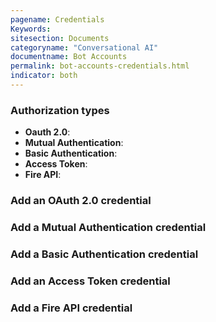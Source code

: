 ```yaml
---
pagename: Credentials
Keywords:
sitesection: Documents
categoryname: "Conversational AI"
documentname: Bot Accounts
permalink: bot-accounts-credentials.html
indicator: both
---
```



### Authorization types



- **Oauth 2.0**: 
- **Mutual Authentication**: 
- **Basic Authentication**: 
- **Access Token**: 
- **Fire API**:


### Add an OAuth 2.0 credential


### Add a Mutual Authentication credential


### Add a Basic Authentication credential


### Add an Access Token credential


### Add a Fire API credential

